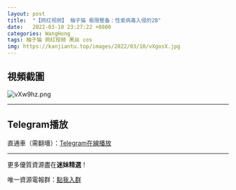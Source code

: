 ```yaml
---
layout: post
title:  "【网红视频】 柚子猫 极限整备：性爱病毒入侵的2B"
date:   2022-03-10 23:27:22 +0800
categories: WangHong
tags: 柚子猫 网红视频 黑丝 cos
img: https://kanjiantu.top/images/2022/03/10/vXgosX.jpg
---
```



## 視頻截圖

![vXw9hz.png](https://kanjiantu.top/images/2022/03/10/vXgsDS.png)

* * *
## Telegram播放

直通車（需翻墻）：[Telegram在線播放](https://t.me/mimeijingxuan/13)

* * *
更多優質資源盡在**迷妹精選**！

唯一資源電報群：[點我入群](https://t.me/mimeijingxuan)


